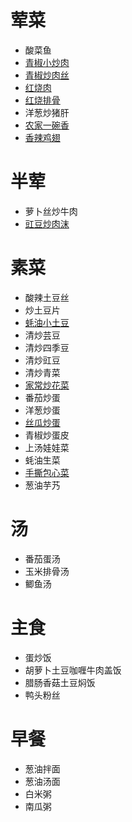 # 荤菜
- 酸菜鱼
- [青椒小炒肉](meat/青椒小炒肉.md)
- [青椒炒肉丝](meat/青椒炒肉丝.md)
- [红烧肉](meat/红烧肉.md)
- [红烧排骨](meat/红烧排骨.md)
- 洋葱炒猪肝
- [农家一碗香](meat/农家一碗香.md)
- [香辣鸡翅](meat/香辣鸡翅.md)

# 半荤
- 萝卜丝炒牛肉
- [豇豆炒肉沫](meat/豇豆炒肉沫.md)

# 素菜
- 酸辣土豆丝
- 炒土豆片
- [蚝油小土豆](vegetable/蚝油小土豆.md)
- 清炒芸豆
- 清炒四季豆
- 清炒豇豆
- 清炒青菜
- [家常炒花菜](vegetable/家常炒花菜.md)
- 番茄炒蛋
- 洋葱炒蛋
- [丝瓜炒蛋](vegetable/丝瓜炒蛋.md)
- 青椒炒蛋皮
- 上汤娃娃菜
- 蚝油生菜
- [手撕包心菜](vegetable/手撕包心菜.md)
- 葱油芋艿

# 汤
- 番茄蛋汤
- 玉米排骨汤
- 鲫鱼汤

# 主食
- 蛋炒饭
- 胡萝卜土豆咖喱牛肉盖饭
- 腊肠香菇土豆焖饭
- 鸭头粉丝

# 早餐
- 葱油拌面
- 葱油汤面
- 白米粥
- 南瓜粥
